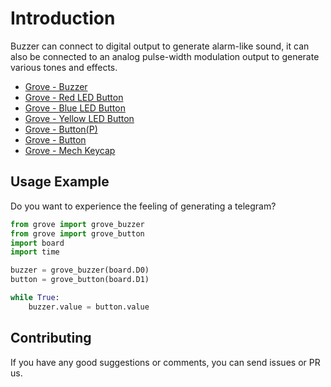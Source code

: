 # Introduction
Buzzer can connect to digital output to generate alarm-like sound, it can also be connected to an analog pulse-width modulation output to generate various tones and effects.

- [Grove - Buzzer](https://www.seeedstudio.com/Grove-Buzzer.html)
- [Grove - Red LED Button](https://www.seeedstudio.com/Grove-Red-LED-Button.html)
- [Grove - Blue LED Button](https://www.seeedstudio.com/Grove-Blue-LED-Button-p-3104.html)
- [Grove - Yellow LED Button](https://www.seeedstudio.com/Grove-Yellow-LED-Button-p-3101.html)
- [Grove - Button(P)](https://www.seeedstudio.com/Grove-Button-P.html)
- [Grove - Button](https://www.seeedstudio.com/Grove-Button-p-766.html)
- [Grove - Mech Keycap](https://www.seeedstudio.com/Grove-Mech-Keycap.html)

## Usage Example
Do you want to experience the feeling of generating a telegram?

```python
from grove import grove_buzzer
from grove import grove_button
import board
import time

buzzer = grove_buzzer(board.D0)
button = grove_button(board.D1)

while True:
    buzzer.value = button.value
```

## Contributing

If you have any good suggestions or comments, you can send issues or PR us.

